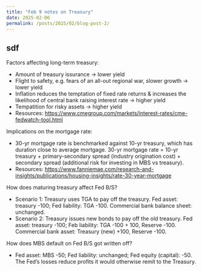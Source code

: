 ```yaml
---
title: "Feb 9 notes on Treasury"
date: 2025-02-06
permalink: /posts/2025/02/blog-post-2/
---
```


sdf
--
Factors affecting long-term treasury:
- Amount of treasury issurance -> lower yield
- Flight to safety, e.g. fears of an all-out regional war, slower growth -> lower yield
- Inflation reduces the temptation of fixed rate returns & increases the likelihood of central bank raising interest rate -> higher yield 
- Tempatition for risky assets -> higher yield
- Resources: https://www.cmegroup.com/markets/interest-rates/cme-fedwatch-tool.html

Implications on the mortgage rate: 
- 30-yr mortgage rate is benchmarked against 10-yr treasury, which has duration close to average mortgage. 30-yr mortgage rate = 10-yr treasury + primary-secondary spread (industry origination cost) + secondary spread (additional risk for investing in MBS vs treasury). 
- Resources: https://www.fanniemae.com/research-and-insights/publications/housing-insights/rate-30-year-mortgage

How does maturing treasury affect Fed B/S?
- Scenario 1: Treasury uses TGA to pay off the treasury. Fed asset: treasury -100; Fed liability: TGA -100. Commercial bank balance sheet: unchanged.
- Scenario 2: Treasury issues new bonds to pay off the old treasury. Fed asset: treasury -100; Feb liability: TGA -100 + 100, Reserve -100. Commercial bank asset: Treasury (new) +100, Reserve -100.

How does MBS default on Fed B/S got written off?
- Fed asset: MBS -50; Fed liability: unchanged; Fed equity (capital): -50. The Fed’s losses reduce profits it would otherwise remit to the Treasury.




